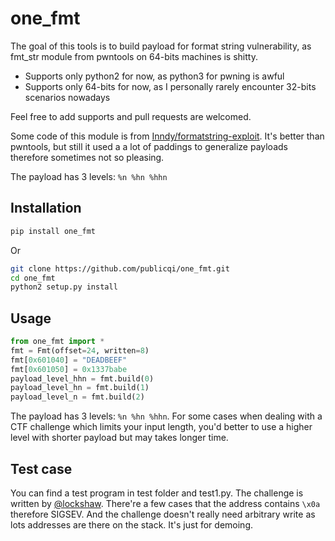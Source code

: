 # one_fmt
The goal of this tools is to build payload for format string vulnerability, as fmt_str module from pwntools on 64-bits machines is shitty.

+ Supports only python2 for now, as python3 for pwning is awful
+ Supports only 64-bits for now, as I personally rarely encounter 32-bits scenarios nowadays

Feel free to add supports and pull requests are welcomed.

Some code of this module is from [Inndy/formatstring-exploit](https://github.com/Inndy/formatstring-exploit). It's better than pwntools, but still it used a a lot of paddings to generalize payloads therefore sometimes not so pleasing.

The payload has 3 levels: `%n %hn %hhn`

## Installation

```sh
pip install one_fmt
```

Or

```sh
git clone https://github.com/publicqi/one_fmt.git
cd one_fmt
python2 setup.py install
```

## Usage

```python
from one_fmt import *
fmt = Fmt(offset=24, written=8)
fmt[0x601040] = "DEADBEEF"
fmt[0x601050] = 0x1337babe
payload_level_hhn = fmt.build(0)
payload_level_hn = fmt.build(1)
payload_level_n = fmt.build(2)
```

The payload has 3 levels: `%n %hn %hhn`. For some cases when dealing with a CTF challenge which limits your input length, you'd better to use a higher level with shorter payload but may takes longer time.

## Test case

You can find a test program in test folder and test1.py. The challenge is written by [@lockshaw](https://github.com/lockshaw). There're a few cases that the address contains `\x0a` therefore SIGSEV. And the challenge doesn't really need arbitrary write as lots addresses are there on the stack. It's just for demoing.
